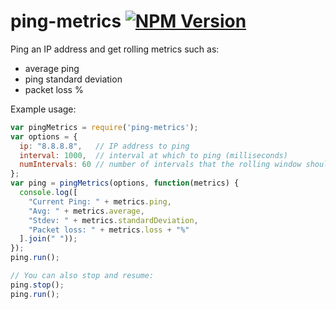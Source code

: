 # ping-metrics [![NPM Version](http://img.shields.io/npm/v/ping-metrics.svg?style=flat)](https://www.npmjs.org/package/ping-metrics)

Ping an IP address and get rolling metrics such as:

- average ping
- ping standard deviation
- packet loss %

Example usage:

```javascript
var pingMetrics = require('ping-metrics');
var options = {
  ip: "8.8.8.8",   // IP address to ping
  interval: 1000,  // interval at which to ping (milliseconds)
  numIntervals: 60 // number of intervals that the rolling window should last
};
var ping = pingMetrics(options, function(metrics) {
  console.log([
    "Current Ping: " + metrics.ping,
    "Avg: " + metrics.average,
    "Stdev: " + metrics.standardDeviation,
    "Packet loss: " + metrics.loss + "%"
  ].join(" "));
});
ping.run();

// You can also stop and resume:
ping.stop();
ping.run();
```
